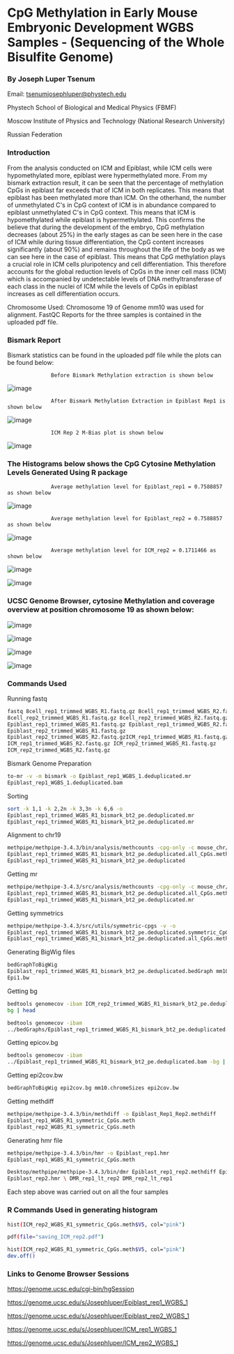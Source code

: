 # CpG Methylation in Early Mouse Embryonic Development WGBS Samples - (Sequencing of the Whole Bisulfite Genome)

### By Joseph Luper Tsenum

Email: tsenumjosephluper@phystech.edu

Phystech School of Biological and Medical Physics (FBMF)

Moscow Institute of Physics and Technology (National Research University)

Russian Federation

### Introduction

From the analysis conducted on ICM and Epiblast, while ICM cells were hypomethylated more, epiblast were hypermethylated more. From my bismark extraction result, it can be seen that the percentage of methylation CpGs in epiblast far exceeds that of ICM in both replicates. This means that epiblast has been methylated more than ICM. On the otherhand, the number of unmethylated C's in CpG context of ICM is in abundance compared to epiblast unmethylated C's in CpG context. This means that ICM is hypomethylated while epiblast is hypermethylated. This confirms the believe that during the development of the embryo, CpG methylation decreases (about 25%) in the early stages as can be seen here in the case of ICM while during tissue differentiation, the CpG content increases significantly (about 90%) and remains throughout the life of the body as we can see here in the case of epiblast. This means that CpG methylation plays a crucial role in ICM cells pluripotency and cell differentiation. This therefore accounts for the global reduction levels of CpGs in the inner cell mass (ICM) which is accompanied by undetectable levels of DNA methyltransferase of each class in the nuclei of ICM while the levels of CpGs in epiblast increases as cell differentiation occurs.

Chromosome Used: Chromosome 19 of Genome mm10 was used for alignment. FastQC Reports for the three samples is contained in the uploaded pdf file.

### Bismark Report

Bismark statistics can be found in the uploaded pdf file while the plots can be found below:

                  Before Bismark Methylation extraction is shown below 
![image](https://user-images.githubusercontent.com/58364462/208530346-f5114e8a-f544-43fe-9594-396ca5d091d8.png) 


                  After Bismark Methylation Extraction in Epiblast Rep1 is shown below 
![image](https://user-images.githubusercontent.com/58364462/208530413-4b8a545c-23e6-4f1d-97c8-39c67fcf0022.png)


                  ICM Rep 2 M-Bias plot is shown below 
![image](https://user-images.githubusercontent.com/58364462/208530946-58f515a4-95c0-4fcd-9d72-699dd936c46b.png)


### The Histograms below shows the CpG Cytosine Methylation Levels Generated Using R package

                  Average methylation level for Epiblast_rep1 = 0.7588857 as shown below 
![image](https://user-images.githubusercontent.com/58364462/208531037-43ff4bca-e150-48c4-84e7-7023c2c0d340.png)


                  Average methylation level for Epiblast_rep2 = 0.7588857 as shown below 
![image](https://user-images.githubusercontent.com/58364462/208531202-4e5dbafd-c372-4907-9b19-53a96de12643.png)


                  Average methylation level for ICM_rep2 = 0.1711466 as shown below 
![image](https://user-images.githubusercontent.com/58364462/208531766-fe7d31d3-2647-4e15-b371-e0fbc38c4dab.png)

![image](https://user-images.githubusercontent.com/58364462/208531827-1ce61df4-40d8-4bcc-ade5-dde2696bf0a0.png)

### UCSC Genome Browser, cytosine Methylation and coverage overview at position chromosome 19 as shown below:

![image](https://user-images.githubusercontent.com/58364462/208539403-92a3a3bc-d16d-471f-887a-9f8c68ba3ab8.png)

![image](https://user-images.githubusercontent.com/58364462/208539478-494079fe-21ca-430c-bfd5-f5ee3eb6d0ca.png)

![image](https://user-images.githubusercontent.com/58364462/208539514-8a9249f5-b42a-455d-b920-074eb502dce1.png)

![image](https://user-images.githubusercontent.com/58364462/208539551-92b215bc-bb9a-4762-a8cf-fb97f72c3935.png)


### Commands Used

Running fastq
```bash
fastq 8cell_rep1_trimmed_WGBS_R1.fastq.gz 8cell_rep1_trimmed_WGBS_R2.fastq.gz
8cell_rep2_trimmed_WGBS_R1.fastq.gz 8cell_rep2_trimmed_WGBS_R2.fastq.gz
Epiblast_rep1_trimmed_WGBS_R1.fastq.gz Epiblast_rep1_trimmed_WGBS_R2.fastq.gz
Epiblast_rep2_trimmed_WGBS_R1.fastq.gz
Epiblast_rep2_trimmed_WGBS_R2.fastq.gzICM_rep1_trimmed_WGBS_R1.fastq.gz
ICM_rep1_trimmed_WGBS_R2.fastq.gz ICM_rep2_trimmed_WGBS_R1.fastq.gz
ICM_rep2_trimmed_WGBS_R2.fastq.gz
```

Bismark Genome Preparation
```bash
to-mr -v -m bismark -o Epiblast_rep1_WGBS_1.deduplicated.mr
Epiblast_rep1_WGBS_1.deduplicated.bam
```

Sorting 
```bash
sort -k 1,1 -k 2,2n -k 3,3n -k 6,6 -o
Epiblast_rep1_trimmed_WGBS_R1_bismark_bt2_pe.deduplicated.mr
Epiblast_rep1_trimmed_WGBS_R1_bismark_bt2_pe.deduplicated.mr
```
Alignment to chr19
```bash
methpipe/methpipe-3.4.3/bin/analysis/methcounts -cpg-only -c mouse_chr/chr19.fa -o
Epiblast_rep1_trimmed_WGBS_R1_bismark_bt2_pe.deduplicated.all_CpGs.meth
Epiblast_rep1_trimmed_WGBS_R1_bismark_bt2_pe.deduplicated
```
Getting mr
```bash
methpipe/methpipe-3.4.3/src/analysis/methcounts -cpg-only -c mouse_chr/chr19.fa -o
Epiblast_rep1_trimmed_WGBS_R1_bismark_bt2_pe.deduplicated.all_CpGs.meth
Epiblast_rep1_trimmed_WGBS_R1_bismark_bt2_pe.deduplicated.mr
```

Getting symmetrics
```bash
methpipe/methpipe-3.4.3/src/utils/symmetric-cpgs -v -o
Epiblast_rep1_trimmed_WGBS_R1_bismark_bt2_pe.deduplicated.symmetric_CpGs.meth
Epiblast_rep1_trimmed_WGBS_R1_bismark_bt2_pe.deduplicated.all_CpGs.meth
```
Generating BigWig files
```bash
bedGraphToBigWig
Epiblast_rep1_trimmed_WGBS_R1_bismark_bt2_pe.deduplicated.bedGraph mm10.chromeSizes
Epi1.bw
```

Getting bg
```bash
bedtools genomecov -ibam ICM_rep2_trimmed_WGBS_R1_bismark_bt2_pe.deduplicated.bam -
bg | head
```
```bash
bedtools genomecov -ibam
../bedGraphs/Epiblast_rep1_trimmed_WGBS_R1_bismark_bt2_pe.deduplicated.bam -bg
```

Getting epicov.bg
```bash
bedtools genomecov -ibam
../Epiblast_rep1_trimmed_WGBS_R1_bismark_bt2_pe.deduplicated.bam -bg | cat > epicov.bg
```
Getting epi2cov.bw
```bash
bedGraphToBigWig epi2cov.bg mm10.chromeSizes epi2cov.bw
```
Getting methdiff
```bash
methpipe/methpipe-3.4.3/bin/methdiff -o Epiblast_Rep1_Rep2.methdiff
Epiblast_rep1_WGBS_R1_symmetric_CpGs.meth
Epiblast_rep2_WGBS_R1_symmetric_CpGs.meth
```
Generating hmr file
```bash
methpipe/methpipe-3.4.3/bin/hmr -o Epiblast_rep1.hmr
Epiblast_rep1_WGBS_R1_symmetric_CpGs.meth
```

```bash
Desktop/methpipe/methpipe-3.4.3/bin/dmr Epiblast_rep1_rep2.methdiff Epiblast_rep1.hmr
Epiblast_rep2.hmr \ DMR_rep1_lt_rep2 DMR_rep2_lt_rep1
```
Each step above was carried out on all the four samples

### R Commands Used in generating histogram

```bash
hist(ICM_rep2_WGBS_R1_symmetric_CpGs.meth$V5, col="pink")
```

```bash
pdf(file="saving_ICM_rep2.pdf")
```

```bash
hist(ICM_rep2_WGBS_R1_symmetric_CpGs.meth$V5, col="pink")
dev.off()
```

### Links to Genome Browser Sessions

https://genome.ucsc.edu/cgi-bin/hgSession

https://genome.ucsc.edu/s/Josephluper/Epiblast_rep1_WGBS_1

https://genome.ucsc.edu/s/Josephluper/Epiblast_rep2_WGBS_1

https://genome.ucsc.edu/s/Josephluper/ICM_rep1_WGBS_1

https://genome.ucsc.edu/s/Josephluper/ICM_rep2_WGBS_1
